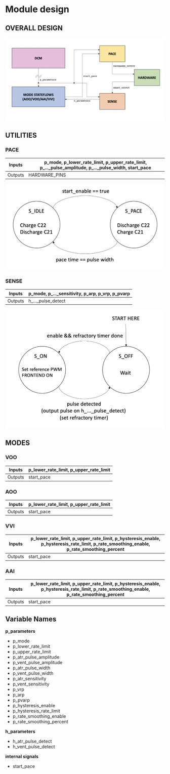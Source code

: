 
# Module design

## OVERALL DESIGN

![](https://github.com/aokit-mcmaster/lab1-group8/blob/master/images/MASTER-diagram.png)

## UTILITIES

### PACE
| Inputs | p\_mode, p\_lower\_rate\_limit, p\_upper\_rate\_limit, p\_...\_pulse\_amplitude, p\_...\_pulse\_width, start\_pace|
| --- | --- |
| Outputs | HARDWARE\_PINS |

![](https://github.com/aokit-mcmaster/lab1-group8/blob/master/images/PACE-state-diagram.png)

### SENSE
| Inputs | p\_mode, p\_...\_sensitivity, p\_arp, p\_vrp, p\_pvarp |
| --- | --- |
| Outputs | h\_...\_pulse\_detect |

![](https://github.com/aokit-mcmaster/lab1-group8/blob/master/images/SENSE-state-diagram.png)

## MODES

### VOO
| Inputs | p\_lower\_rate\_limit, p\_upper\_rate\_limit |
| --- | --- |
| Outputs | start_pace |

### AOO
| Inputs | p\_lower\_rate\_limit, p\_upper\_rate\_limit |
| --- | --- |
| Outputs | start_pace |

### VVI
| Inputs | p\_lower\_rate\_limit, p\_upper\_rate\_limit, p\_hysteresis\_enable, p\_hysteresis\_rate\_limit, p\_rate\_smoothing\_enable, p\_rate\_smoothing\_percent |
| --- | --- |
| Outputs | start_pace |

### AAI
| Inputs | p\_lower\_rate\_limit, p\_upper\_rate\_limit, p\_hysteresis\_enable, p\_hysteresis\_rate\_limit, p\_rate\_smoothing\_enable, p\_rate\_smoothing\_percent |
| --- | --- |
| Outputs | start_pace |

## Variable Names

**p\_parameters**

- p\_mode
- p\_lower\_rate\_limit
- p\_upper\_rate\_limit
- p\_atr\_pulse\_amplitude
- p\_vent\_pulse\_amplitude
- p\_atr\_pulse\_width
- p\_vent\_pulse\_width
- p\_atr\_sensitivity
- p\_vent\_sensitivity
- p\_vrp
- p\_arp
- p\_pvarp
- p\_hysteresis\_enable
- p\_hysteresis\_rate\_limit
- p\_rate\_smoothing\_enable
- p\_rate\_smoothing\_percent

**h\_parameters**

- h\_atr\_pulse\_detect
- h\_vent\_pulse\_detect

**internal signals**

- start\_pace
